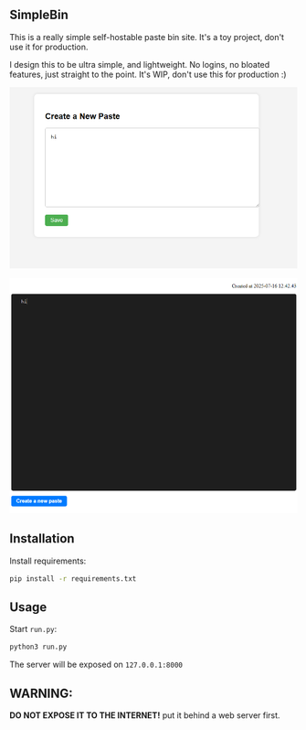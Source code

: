 ## SimpleBin

This is a really simple self-hostable paste bin site. It's a toy project, don't use it for production.

I design this to be ultra simple, and lightweight. No logins, no bloated features, just straight to the point.
It's WIP, don't use this for production :)

![Screenshot 1](https://github.com/chadsec1/SimpleBin/raw/main/docs/screenshots/Screenshot_1.png "Screenshot 1")

![Screenshot 1](https://github.com/chadsec1/SimpleBin/raw/main/docs/screenshots/Screenshot_2.png "Screenshot 1")

## Installation
Install requirements:
```sh
pip install -r requirements.txt
```

## Usage
Start `run.py`:
```sh
python3 run.py
```

The server will be exposed on `127.0.0.1:8000`

## WARNING: 
**DO NOT EXPOSE IT TO THE INTERNET!** put it behind a web server first.
